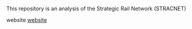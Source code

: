 This repository is an analysis of the Strategic Rail Network (STRACNET)

website [website](https://donojazz.github.io/STRACNET-Analysis/US_Rail_Analysis.html)

